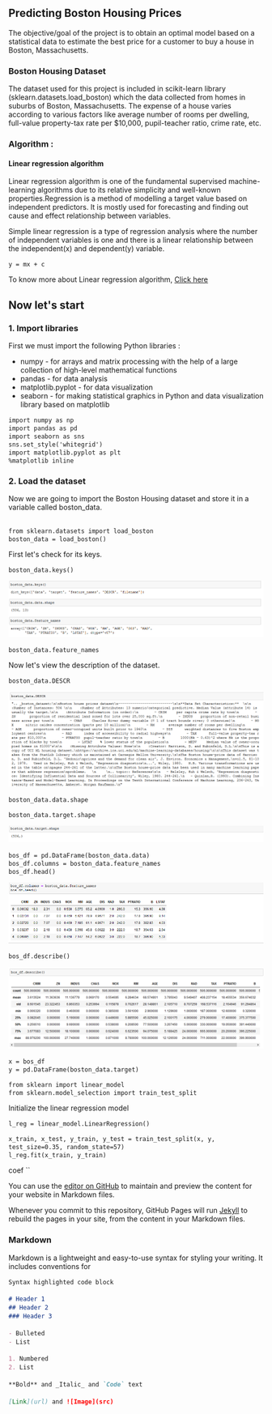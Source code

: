 ## Predicting Boston Housing Prices


The objective/goal of the project is to obtain an optimal model based on a statistical data to estimate the best price for a customer to buy a house in Boston, Massachusetts. 

### Boston Housing Dataset 
The dataset used for this project is included in scikit-learn library (sklearn.datasets.load_boston) which the data collected from homes in suburbs of Boston, Massachusetts. The expense of a house varies according to various factors like average number of rooms per dwelling, full-value property-tax rate per $10,000,  pupil-teacher ratio, crime rate, etc.

### Algorithm : 
#### Linear regression algorithm
Linear regression algorithm is one of the fundamental supervised machine-learning algorithms due to its relative simplicity and well-known properties.Regression is a method of modelling a target value based on independent predictors. It is mostly used for forecasting and finding out cause and effect relationship between variables.

Simple linear regression is a type of regression analysis where the number of independent variables is one and there is a linear relationship between the independent(x) and dependent(y) variable.
```
y = mx + c
```

To know more about Linear regression algorithm, [Click here](https://towardsdatascience.com/introduction-to-machine-learning-algorithms-linear-regression-14c4e325882a)


## Now let's start 

### 1. Import libraries 
First we must import the following Python libraries :

* numpy - for arrays and matrix processing with the help of a large collection of high-level mathematical functions
* pandas - for data analysis
* matplotlib.pyplot - for data visualization
* seaborn - for making statistical graphics in Python and data visualization library based on matplotlib

```python3
import numpy as np 
import pandas as pd 
import seaborn as sns
sns.set_style('whitegrid')
import matplotlib.pyplot as plt
%matplotlib inline

```
### 2. Load the dataset
Now we are going to import the Boston Housing dataset and store it in a variable called boston_data.
```python3

from sklearn.datasets import load_boston
boston_data = load_boston()
```
First let's check for its keys.
```python3
boston_data.keys()
```
![Image](https://github.com/marlonfernandes19/Predicting-Boston-Housing-Prices/blob/master/res/boston_data1.png)

```python3
boston_data.feature_names
```

Now let's view the description of the dataset.
```python3
boston_data.DESCR
```
![Image](https://github.com/marlonfernandes19/Predicting-Boston-Housing-Prices/blob/master/res/boston_data.DESCR.png)

```python3
boston_data.data.shape
```
```python3
boston_data.target.shape
```
![Image](https://github.com/marlonfernandes19/Predicting-Boston-Housing-Prices/blob/master/res/target_shape.png)

```python3
bos_df = pd.DataFrame(boston_data.data)
bos_df.columns = boston_data.feature_names
bos_df.head()
```
![Image](https://github.com/marlonfernandes19/Predicting-Boston-Housing-Prices/blob/master/res/df_column.png)


```python3
bos_df.describe()
```
![Image](https://github.com/marlonfernandes19/Predicting-Boston-Housing-Prices/blob/master/res/df_describe.png)

```python3
x = bos_df
y = pd.DataFrame(boston_data.target)
```

```python3
from sklearn import linear_model
from sklearn.model_selection import train_test_split
```
Initialize the linear regression model
```python3
l_reg = linear_model.LinearRegression()
```

```python3
x_train, x_test, y_train, y_test = train_test_split(x, y, test_size=0.35, random_state=57)
l_reg.fit(x_train, y_train)
```
coef
``



You can use the [editor on GitHub](https://github.com/marlonfernandes19/marlonfernandes19.github.io/edit/master/index.md) to maintain and preview the content for your website in Markdown files.

Whenever you commit to this repository, GitHub Pages will run [Jekyll](https://jekyllrb.com/) to rebuild the pages in your site, from the content in your Markdown files.

### Markdown

Markdown is a lightweight and easy-to-use syntax for styling your writing. It includes conventions for

```markdown
Syntax highlighted code block

# Header 1
## Header 2
### Header 3

- Bulleted
- List

1. Numbered
2. List

**Bold** and _Italic_ and `Code` text

[Link](url) and ![Image](src)
```
